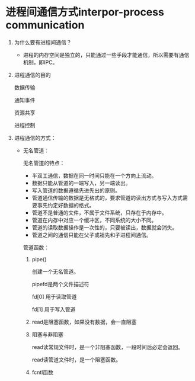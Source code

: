 # 进程间通信方式interpor-process communication

1. 为什么要有进程间通信？

   - 进程的内存空间是独立的，只能通过一些手段才能通信，所以需要有通信机制，即IPC。

2. 进程通信的目的

   数据传输

   通知事件

   资源共享

   进程控制

3. 进程通信的方式：

   - 无名管道：

     无名管道的特点：

     - 半双工通信，数据在同一时间只能在一个方向上流动。
     - 数据只能从管道的一端写入，另一端读出。
     - 写入管道的数据遵循先进先出的原则。
     - 管道通信传输的数据是无格式的，要求管道的读出方式与写入方式需要事先约定好数据的格式。
     - 管道不是普通的文件，不属于文件系统，只存在于内存中。
     - 管道在内存中对应一个缓冲区，不同系统的大小不同。
     - 管道的读取数据操作是一次性的，只要被读出，数据就会消失。
     - 管道之间的通信只能在父子或祖先和子进程间通信。

     管道函数：

     1. pipe()

        创建一个无名管道。

        pipefd是两个文件描述符

        fd[0] 用于读取管道

        fd[1] 用于写入管道

     2. read是阻塞函数，如果没有数据，会一直阻塞

     3. 阻塞与非阻塞

        read读常规文件时，是一个非阻塞函数，一段时间后必定会返回。

        read读管道文件时，是一个阻塞函数。

     4. fcntl函数

        



















































